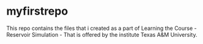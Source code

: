 # myfirstrepo

This repo contains the files that i created as a part of Learning the Course - Reservoir Simulation - That is offered by the institute Texas A&M University.
